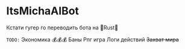 # ItsMichaAIBot
Кстати гугер го переводить бота на 🚀Rust🚀

```TODO:```
Экономика 💰💰💰
Баны
Рпг игра
Логи действий
~~Захват мира~~
